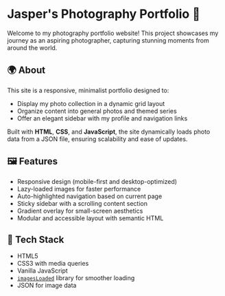 # Jasper's Photography Portfolio 📸

Welcome to my photography portfolio website! This project showcases my journey as an aspiring photographer, capturing stunning moments from around the world.

## 🌍 About

This site is a responsive, minimalist portfolio designed to:

- Display my photo collection in a dynamic grid layout
- Organize content into general photos and themed series
- Offer an elegant sidebar with my profile and navigation links

Built with **HTML**, **CSS**, and **JavaScript**, the site dynamically loads photo data from a JSON file, ensuring scalability and ease of updates.

## 🖼 Features

- Responsive design (mobile-first and desktop-optimized)
- Lazy-loaded images for faster performance
- Auto-highlighted navigation based on current page
- Sticky sidebar with a scrolling content section
- Gradient overlay for small-screen aesthetics
- Modular and accessible layout with semantic HTML

## 🧩 Tech Stack

- HTML5
- CSS3 with media queries
- Vanilla JavaScript
- [`imagesLoaded`](https://imagesloaded.desandro.com/) library for smoother loading
- JSON for image data
